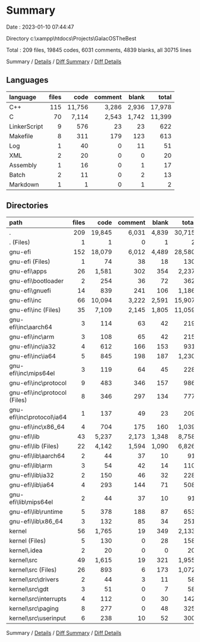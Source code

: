 # Summary

Date : 2023-01-10 07:44:47

Directory c:\\xampp\\htdocs\\Projects\\GalacOSTheBest

Total : 209 files,  19845 codes, 6031 comments, 4839 blanks, all 30715 lines

Summary / [Details](details.md) / [Diff Summary](diff.md) / [Diff Details](diff-details.md)

## Languages
| language | files | code | comment | blank | total |
| :--- | ---: | ---: | ---: | ---: | ---: |
| C++ | 115 | 11,756 | 3,286 | 2,936 | 17,978 |
| C | 70 | 7,114 | 2,543 | 1,742 | 11,399 |
| LinkerScript | 9 | 576 | 23 | 23 | 622 |
| Makefile | 8 | 311 | 179 | 123 | 613 |
| Log | 1 | 40 | 0 | 11 | 51 |
| XML | 2 | 20 | 0 | 0 | 20 |
| Assembly | 1 | 16 | 0 | 1 | 17 |
| Batch | 2 | 11 | 0 | 2 | 13 |
| Markdown | 1 | 1 | 0 | 1 | 2 |

## Directories
| path | files | code | comment | blank | total |
| :--- | ---: | ---: | ---: | ---: | ---: |
| . | 209 | 19,845 | 6,031 | 4,839 | 30,715 |
| . (Files) | 1 | 1 | 0 | 1 | 2 |
| gnu-efi | 152 | 18,079 | 6,012 | 4,489 | 28,580 |
| gnu-efi (Files) | 1 | 74 | 38 | 18 | 130 |
| gnu-efi\\apps | 26 | 1,581 | 302 | 354 | 2,237 |
| gnu-efi\\bootloader | 2 | 254 | 36 | 72 | 362 |
| gnu-efi\\gnuefi | 14 | 839 | 241 | 106 | 1,186 |
| gnu-efi\\inc | 66 | 10,094 | 3,222 | 2,591 | 15,907 |
| gnu-efi\\inc (Files) | 35 | 7,109 | 2,145 | 1,805 | 11,059 |
| gnu-efi\\inc\\aarch64 | 3 | 114 | 63 | 42 | 219 |
| gnu-efi\\inc\\arm | 3 | 108 | 65 | 42 | 215 |
| gnu-efi\\inc\\ia32 | 4 | 612 | 166 | 153 | 931 |
| gnu-efi\\inc\\ia64 | 5 | 845 | 198 | 187 | 1,230 |
| gnu-efi\\inc\\mips64el | 3 | 119 | 64 | 45 | 228 |
| gnu-efi\\inc\\protocol | 9 | 483 | 346 | 157 | 986 |
| gnu-efi\\inc\\protocol (Files) | 8 | 346 | 297 | 134 | 777 |
| gnu-efi\\inc\\protocol\\ia64 | 1 | 137 | 49 | 23 | 209 |
| gnu-efi\\inc\\x86_64 | 4 | 704 | 175 | 160 | 1,039 |
| gnu-efi\\lib | 43 | 5,237 | 2,173 | 1,348 | 8,758 |
| gnu-efi\\lib (Files) | 22 | 4,142 | 1,594 | 1,090 | 6,826 |
| gnu-efi\\lib\\aarch64 | 2 | 44 | 37 | 10 | 91 |
| gnu-efi\\lib\\arm | 3 | 54 | 42 | 14 | 110 |
| gnu-efi\\lib\\ia32 | 2 | 150 | 46 | 32 | 228 |
| gnu-efi\\lib\\ia64 | 4 | 293 | 144 | 71 | 508 |
| gnu-efi\\lib\\mips64el | 2 | 44 | 37 | 10 | 91 |
| gnu-efi\\lib\\runtime | 5 | 378 | 188 | 87 | 653 |
| gnu-efi\\lib\\x86_64 | 3 | 132 | 85 | 34 | 251 |
| kernel | 56 | 1,765 | 19 | 349 | 2,133 |
| kernel (Files) | 5 | 130 | 0 | 28 | 158 |
| kernel\\.idea | 2 | 20 | 0 | 0 | 20 |
| kernel\\src | 49 | 1,615 | 19 | 321 | 1,955 |
| kernel\\src (Files) | 26 | 893 | 6 | 173 | 1,072 |
| kernel\\src\\drivers | 2 | 44 | 3 | 11 | 58 |
| kernel\\src\\gdt | 3 | 51 | 0 | 7 | 58 |
| kernel\\src\\interrupts | 4 | 112 | 0 | 30 | 142 |
| kernel\\src\\paging | 8 | 277 | 0 | 48 | 325 |
| kernel\\src\\userinput | 6 | 238 | 10 | 52 | 300 |

Summary / [Details](details.md) / [Diff Summary](diff.md) / [Diff Details](diff-details.md)